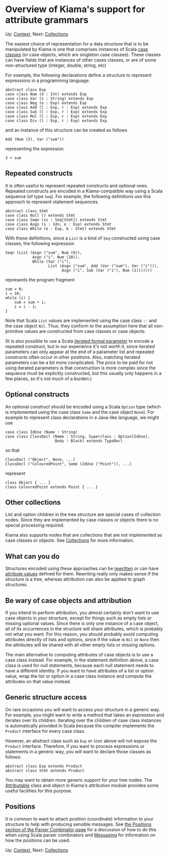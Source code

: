 # Overview of Kiama's support for attribute grammars

Up: [Context](Context), Next: [Collections](Collections)

The easiest choice of representation for a data structure that is to
be manipulated by Kiama is one that comprises instances of Scala
[case classes](http://www.scala-lang.org/node/107)
(or case objects, which are singleton case classes).  These classes
can have fields that are instances of other cases classes, or are
of some non-structured type (integer, double, string, etc)

For example, the following declarations define a structure to
represent expressions in a programming language.

```
abstract class Exp
case class Num (d : Int) extends Exp
case class Var (s : String) extends Exp
case class Neg (e : Exp) extends Exp
case class Add (l : Exp, r : Exp) extends Exp
case class Sub (l : Exp, r : Exp) extends Exp
case class Mul (l : Exp, r : Exp) extends Exp
case class Div (l : Exp, r : Exp) extends Exp
```

and an instance of this structure can be created as follows

```
Add (Num (3), Var ("sum"))
```

representing the expression

```
3 + sum
```

## Repeated constructs

It is often useful to represent repeated constructs and optional ones.
Repeated constructs are encoded in a Kiama-compatible way using a
Scala sequence (of type `Seq`). For example, the following definitions
use this approach to represent statement sequences.

```
abstract class Stmt
case class Null () extends Stmt
case class Seqn (ss : Seq[Stmt]) extends Stmt
case class Asgn (s : Idn, e : Exp) extends Stmt
case class While (e : Exp, b : Stmt) extends Stmt
```

With these definitions, since a `List` is a kind of `Seq` constructed
using case classes, the following expression

```
Seqn (List (Asgn ("sum", Num (0)),
            Asgn ("i", Num (10)),
            While (Var ("i"),
                   List (Asgn ("sum", Add (Var ("sum"), Var ("i"))),
                         Asgn ("i", Sub (Var ("i"), Num (1)))))))
```

represents the program fragment

```
sum = 0;
i = 10;
while (i) {
    sum = sum + i;
    i = i - 1;
}
```

Note that Scala `List` values are implemented using the case class
`::` and the case object `Nil`. Thus, they conform to the assumption
here that all non-primitive values are constructed from case classes
or case objects.

(It is also possible to use a Scala
[iterated formal parameter](http://www.scala-lang.org/node/122) to
encode a repeated construct, but in our experience it's not worth it,
since iterated parameters can only appear at the end of a parameter
list and repeated constructs often occur in other positions. Also,
matching iterated parameters can be a bit more complicated. The price
to be paid for not using iterated parameters is that construction is
more complex since the sequence must be explicitly constructed, but
this usually only happens in a few places, so it's not much of a
burden.)

## Optional constructs

An optional construct should be encoded using a Scala `Option` type
(which is implemented using the case class `Some` and the case object
`None`). For example to represent class declarations in a Java-like
language, we might use

```
case class IdUse (Name : String)
case class ClassDecl (Name : String, Superclass : Option[IdUse],
                      Body : Block) extends TypeDecl
```

so that

```
ClassDecl ("Object", None, ...)
ClassDecl ("ColouredPoint", Some (IdUse ("Point")), ...)
```

represent

```
class Object { ... }
class ColouredPoint extends Point { ... }
```

## Other collections

List and option children in the tree structure are special cases of
collection nodes. Since they are implemented by case classes or objects
there is no special processing required.

Kiama also supports nodes that are collections that are not implemented
as case classes or objects. See [Collections](Collections) for more information.

## What can you do

Structures encoded using these approaches can be [rewritten](Rewriting)
or can have [attribute values](Attribution) defined for them. Rewriting
really only makes sense if the structure is a tree, whereas
attribution can also be applied to graph structures.

## Be wary of case objects and attribution

If you intend to perform attribution, you almost certainly don't want
to use case objects in your structure, except for things such as empty
lists or missing optional values. Since there is only one instance of
a case object, all of its occurrences in the structure will share
attributes, which is probably not what you want. For this reason, you
should probably avoid computing attributes directly of lists and
options, since if the value is `Nil` or `None` then the attributes
will be shared with all other empty lists or missing options.

The main alternative to computing attributes of case objects is to use
a case class instead. For example, in the statement definition above,
a case class is used for null statements, because each null statement
needs to have a different identity. If you want to have attributes of
a list or option value, wrap the list or option in a case class
instance and compute the attributes on that value instead.

## Generic structure access

On rare occasions you will want to access your structure in a generic
way. For example, you might want to write a method that takes an
expression and iterates over its children. Iterating over the children
of case class instances is automatically provided in Scala because the
compiler implements the `Product` interface for every case class.

However, an abstract class such as `Exp` or `Stmt` above will not
expose the `Product` interface. Therefore, if you want to process
expressions or statements in a generic way, you will want to declare
those classes as follows:

```
abstract class Exp extends Product
abstract class Stmt extends Product
```

You may want to obtain more generic support for your tree nodes. The
[Attributable](Attribution#markdown-header-attributable) class and object in Kiama's
attribution module provides some useful facilities for this purpose.

## Positions

It is common to want to attach position (coordinate) information to
your structure to help with producing sensible messages. See
[the Positions section of the Parser Combinator page](ParserCombs#markdown-header-positions) for a discussion of how to do this when using
Scala parser combinators and [Messaging](Messaging) for information on how the
positions can be used.

Up: [Context](Context), Next: [Collections](Collections)
